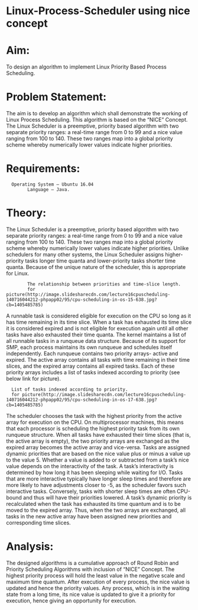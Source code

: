 # Linux-Process-Scheduler using nice concept

#  Aim:
  To design an algorithm to implement Linux Priority Based Process Scheduling.
# Problem Statement:
  The aim is to develop an algorithm which shall demonstrate the working of Linux Process Scheduling. This algorithm is based on the “NICE” Concept. The Linux Scheduler is a preemptive, priority based algorithm with two separate priority ranges: a real-time range from 0 to 99 and a nice value ranging from 100 to 140. These two ranges map into a global priority scheme whereby numerically lower values indicate higher priorities.
# Requirements:	
      Operating System – Ubuntu 16.04
			Language – Java.
# Theory:
  The Linux Scheduler is a preemptive, priority based algorithm with two separate priority ranges: a real-time range from 0 to 99 and a nice value ranging from 100 to 140. These two ranges map into a global priority scheme whereby numerically lower values indicate higher priorities. Unlike schedulers for many other systems, the Linux Scheduler assigns higher-priority tasks longer time quanta and lower-priority tasks shorter time quanta. Because of the unique nature of the scheduler, this is appropriate for Linux. 
  
            The relationship between priorities and time-slice length.
            for picture(http://image.slidesharecdn.com/lecture16cpuscheduling-140716044212-phpapp02/95/cpu-scheduling-in-os-15-638.jpg?cb=1405485785)
            
A runnable task is considered eligible for execution on the CPU so long as it has time remaining in its time slice. When a task has exhausted its time slice it is considered expired and is not eligible for execution again until all other tasks have also exhausted their time quanta. The kernel maintains a list of all runnable tasks in a runqueue data structure. Because of its support for SMP, each process maintains its own runqueue and schedules itself independently. Each runqueue contains two priority arrays- active and expired. The active array contains all tasks with time remaining in their time slices, and the expired array contains all expired tasks. Each of these priority arrays includes a list of tasks indexed according to priority (see below link for picture).  
 
      List of tasks indexed according to priority.
      for picture(http://image.slidesharecdn.com/lecture16cpuscheduling-140716044212-phpapp02/95/cpu-scheduling-in-os-17-638.jpg?cb=1405485785)
      
The scheduler chooses the task with the highest priority from the active array for execution on the CPU. On multiprocessor machines, this means that each processor is scheduling the highest priority task from its own runqueue structure. When all tasks have exhausted their time slices (that is, the active array is empty), the two priority arrays are exchanged as the expired array becomes the active array and vice-versa.
Tasks are assigned dynamic priorities that are based on the nice value plus or minus a value up to the value 5. Whether a value is added to or subtracted from a task’s nice value depends on the interactivity of the task. A task’s interactivity is determined by how long it has been sleeping while waiting for I/O. Tasks that are more interactive typically have longer sleep times and therefore are more likely to have adjustments closer to -5, as the scheduler favors such interactive tasks. Conversely, tasks with shorter sleep times are often CPU-bound and thus will have their priorities lowered.
A task’s dynamic priority is recalculated when the task has exhausted its time quantum and is to be moved to the expired array. Thus, when the two arrays are exchanged, all tasks in the new active array have been assigned new priorities and corresponding time slices.
# Analysis:
  The designed algorithms is a cumulative approach of Round Robin and Priority Scheduling Algorithms with inclusion of “NICE” Concept. The highest priority process will hold the least value in the negative scale and maximum time quantum. After execution of every process, the nice value is updated and hence the priority values. Any process, which is in the waiting state from a long time, its nice value is updated to give it a priority for execution, hence giving an opportunity for execution.
